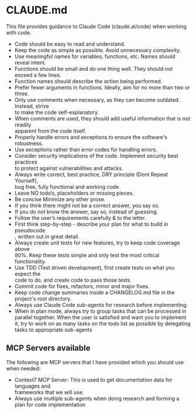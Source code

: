 # CLAUDE.md

This file provides guidance to Claude Code (claude.ai/code) when working with code.

- Code should be easy to read and understand.
- Keep the code as simple as possible. Avoid unnecessary complexity.
- Use meaningful names for variables, functions, etc. Names should reveal intent.
- Functions should be small and do one thing well. They should not exceed a few lines.
- Function names should describe the action being performed.
- Prefer fewer arguments in functions. Ideally, aim for no more than two or three.
- Only use comments when necessary, as they can become outdated. Instead, strive\
  to make the code self-explanatory.
- When comments are used, they should add useful information that is not readily\
  apparent from the code itself.
- Properly handle errors and exceptions to ensure the software's robustness.
- Use exceptions rather than error codes for handling errors.
- Consider security implications of the code. Implement security best practices\
  to protect against vulnerabilities and attacks.
- Always write correct, best practice, DRY principle (Dont Repeat Yourself), \
  bug free, fully functional and working code
- Leave NO todo’s, placeholders or missing pieces.
- Be concise Minimize any other prose.
- If you think there might not be a correct answer, you say so.
- If you do not know the answer, say so, instead of guessing.
- Follow the user’s requirements carefully & to the letter.
- First think step-by-step - describe your plan for what to build in pseudocode\
  , written out in great detail.
- Always create unit tests for new features, try to keep code coverage above \
  80%. Keep these tests simple and only test the most critical functionality.
- Use TDD (Test driven development), first create tests on what you expect the\
  code to do, and create code to pass those tests.
- Commit code for fixes, refactors, minor and major fixes.
- Keep code change summaries inside a CHANGELOG.md file in the project's root directory.
- Always use Claude Code sub-agents for research before implementing.
- When in plan mode, always try to group tasks that can be processed in parallel together. When the user is satisfied and want you to implement it, try to work on as many tasks on the todo list as possible by delegating tasks to appropriate sub-agents

## MCP Servers available

The following are MCP servers that I have provided which you should use when needed:

- Context7 MCP Server: This is used to get documentation data for languages and \
  frameworks that we will use.
- Always use multiple sub-agents when doing research and forming a plan for code implementation